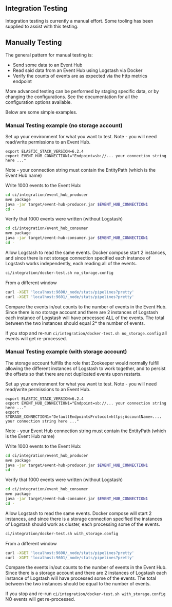 Integration Testing
--------------

Integration testing is currently a manual effort. Some tooling has been supplied to assist with this testing. 

## Manually Testing

The general pattern for manual testing is:

* Send some data to an Event Hub
* Read said data from an Event Hub using Logstash via Docker
* Verify the counts of events are as expected via the http metrics endpoint

More advanced testing can be performed by staging specific data, or by changing the configurations. See the documentation for all the configuration options available. 

Below are some simple examples.  

### Manual Testing example (no storage account)

Set up your environment for what you want to test. Note - you will need read/write permissions to an Event Hub.
```
export ELASTIC_STACK_VERSION=6.2.4
export EVENT_HUB_CONNECTION1="Endpoint=sb://... your connection string here ..."
```
Note - your connection string must contain the EntityPath (which is the Event Hub name)


Write 1000 events to the Event Hub:
```bash
cd ci/integration/event_hub_producer
mvn package
java -jar target/event-hub-producer.jar $EVENT_HUB_CONNECTION1
cd -
```  

Verify that 1000 events were written (without Logstash)
```bash
cd ci/integration/event_hub_consumer
mvn package
java -jar target/event-hub-consumer.jar $EVENT_HUB_CONNECTION1
cd -
``` 

Allow Logstash to read the same events. Docker compose start 2 instances, and since there is not storage connection specified each instance of Logstash works independently, each reading all of the events.  

```bash
ci/integration/docker-test.sh no_storage.config
``` 
From a different window
```bash
curl -XGET 'localhost:9600/_node/stats/pipelines?pretty'
curl -XGET 'localhost:9601/_node/stats/pipelines?pretty'
```

Compare the events in/out counts to the number of events in the Event Hub. Since there is no storage account and there are 2 instances of Logstash each instance of Logstash will have processed ALL of the events. The total between the two instances should equal 2* the number of events. 

If you stop and re-run `ci/integration/docker-test.sh no_storage.config` all events will get re-processed. 

### Manual Testing example (with storage account)

The storage account fulfills the role that Zookeeper would normally fulfill allowing the different instances of Logstash to work together, and to persist the offsets so that there are not duplicated events upon restarts. 


Set up your environment for what you want to test. Note - you will need read/write permissions to an Event Hub.
```
export ELASTIC_STACK_VERSION=6.2.4
export EVENT_HUB_CONNECTION1="Endpoint=sb://... your connection string here ..."
export STORAGE_CONNECTION1="DefaultEndpointsProtocol=https;AccountName=.... your connection string here ..."
```
Note - your Event Hub connection string must contain the EntityPath (which is the Event Hub name)

Write 1000 events to the Event Hub:
```bash
cd ci/integration/event_hub_producer
mvn package
java -jar target/event-hub-producer.jar $EVENT_HUB_CONNECTION1
cd -
```  

Verify that 1000 events were written (without Logstash)
```bash
cd ci/integration/event_hub_consumer
mvn package
java -jar target/event-hub-consumer.jar $EVENT_HUB_CONNECTION1
cd -
``` 

Allow Logstash to read the same events. Docker compose will start 2 instances, and since there is a storage connection specified the instances of Logstash should work as cluster, each processing some of the events. 


```bash
ci/integration/docker-test.sh with_storage.config
``` 
From a different window
```bash
curl -XGET 'localhost:9600/_node/stats/pipelines?pretty'
curl -XGET 'localhost:9601/_node/stats/pipelines?pretty'
```

Compare the events in/out counts to the number of events in the Event Hub. Since there is a storage account and there are 2 instances of Logstash each instance of Logstash will have processed some of the events. The total between the two instances should be equal to the number of events. 

If you stop and re-run `ci/integration/docker-test.sh with_storage.config` NO events will get re-processed. 